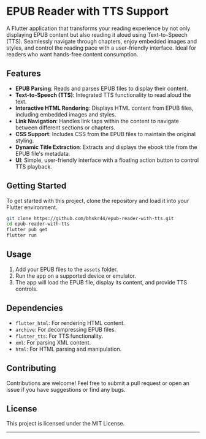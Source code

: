 # EPUB Reader with TTS Support

A Flutter application that transforms your reading experience by not only displaying EPUB content but also reading it aloud using Text-to-Speech (TTS). Seamlessly navigate through chapters, enjoy embedded images and styles, and control the reading pace with a user-friendly interface. Ideal for readers who want hands-free content consumption.

## Features

- **EPUB Parsing**: Reads and parses EPUB files to display their content.
- **Text-to-Speech (TTS)**: Integrated TTS functionality to read aloud the text.
- **Interactive HTML Rendering**: Displays HTML content from EPUB files, including embedded images and styles.
- **Link Navigation**: Handles link taps within the content to navigate between different sections or chapters.
- **CSS Support**: Includes CSS from the EPUB files to maintain the original styling.
- **Dynamic Title Extraction**: Extracts and displays the ebook title from the EPUB file's metadata.
- **UI**: Simple, user-friendly interface with a floating action button to control TTS playback.

## Getting Started

To get started with this project, clone the repository and load it into your Flutter environment.

```bash
git clone https://github.com/bhskr44/epub-reader-with-tts.git
cd epub-reader-with-tts
flutter pub get
flutter run
```

## Usage

1. Add your EPUB files to the `assets` folder.
2. Run the app on a supported device or emulator.
3. The app will load the EPUB file, display its content, and provide TTS controls.

## Dependencies

- `flutter_html`: For rendering HTML content.
- `archive`: For decompressing EPUB files.
- `flutter_tts`: For TTS functionality.
- `xml`: For parsing XML content.
- `html`: For HTML parsing and manipulation.

## Contributing

Contributions are welcome! Feel free to submit a pull request or open an issue if you have suggestions or find any bugs.

## License

This project is licensed under the MIT License.

---
